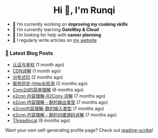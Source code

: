 <h1 align="center">Hi 👋, I'm Runqi</h1>

- 🔭 I’m currently working on **improving my cooking skills**
- 🌱 I’m currently learning **GateWay & Cloud**
- 🤝 I’m looking for help with **career planning**
- 📝 I regularly write articles on [my website](https://www.runqizhao.cn/)


### 📕 Latest Blog Posts

- [认证与鉴权](https://runqizhao.cn/p/%E8%AE%A4%E8%AF%81%E4%B8%8E%E9%89%B4%E6%9D%83/) (1 month ago)
- [CDN详解](https://runqizhao.cn/p/cdn%E8%AF%A6%E8%A7%A3/) (1 month ago)
- [分布式ID](https://runqizhao.cn/p/%E5%88%86%E5%B8%83%E5%BC%8Fid/) (2 months ago)
- [服务同步-hhtp长轮询](https://runqizhao.cn/p/%E6%9C%8D%E5%8A%A1%E5%90%8C%E6%AD%A5-hhtp%E9%95%BF%E8%BD%AE%E8%AF%A2/) (2 months ago)
- [Conv2d的简单理解](https://runqizhao.cn/p/conv2d%E7%9A%84%E7%AE%80%E5%8D%95%E7%90%86%E8%A7%A3/) (6 months ago)
- [e2cnn 内容理解-R2Conv 详解](https://runqizhao.cn/p/e2cnn-%E5%86%85%E5%AE%B9%E7%90%86%E8%A7%A3-r2conv-%E8%AF%A6%E8%A7%A3/) (7 months ago)
- [e2cnn 内容理解 - 群的输出类型](https://runqizhao.cn/p/e2cnn-%E5%86%85%E5%AE%B9%E7%90%86%E8%A7%A3-%E7%BE%A4%E7%9A%84%E8%BE%93%E5%87%BA%E7%B1%BB%E5%9E%8B/) (7 months ago)
- [e2cnn内容理解-群的输入类型](https://runqizhao.cn/p/e2cnn%E5%86%85%E5%AE%B9%E7%90%86%E8%A7%A3-%E7%BE%A4%E7%9A%84%E8%BE%93%E5%85%A5%E7%B1%BB%E5%9E%8B/) (7 months ago)
- [e2cnn 内容理解 - 群的创建源码详解](https://runqizhao.cn/p/e2cnn-%E5%86%85%E5%AE%B9%E7%90%86%E8%A7%A3-%E7%BE%A4%E7%9A%84%E5%88%9B%E5%BB%BA%E6%BA%90%E7%A0%81%E8%AF%A6%E8%A7%A3/) (7 months ago)
- [Threadlocal](https://runqizhao.cn/p/threadlocal/) (9 months ago)

Want your own self-generating profile page? Check out [readme-scribe](https://github.com/muesli/readme-scribe)!
